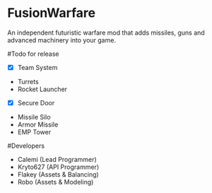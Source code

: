 # FusionWarfare

An independent futuristic warfare mod that adds missiles, guns and advanced machinery into your game.

#Todo for release

* [X] Team System
* Turrets
* Rocket Launcher
* [X] Secure Door
* Missile Silo
* Armor Missile
* EMP Tower

#Developers

* Calemi (Lead Programmer)
* Kryto627 (API Programmer)
* Flakey (Assets & Balancing)
* Robo (Assets & Modeling)
